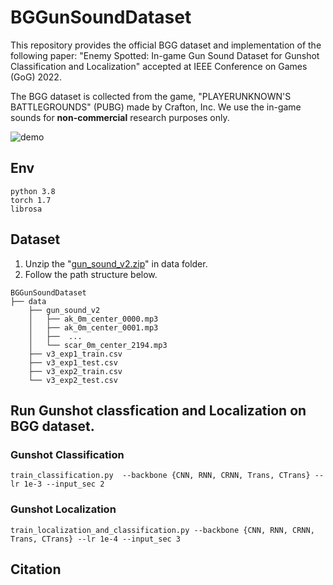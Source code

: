 # BGGunSoundDataset
This repository provides the official BGG dataset and implementation of the following paper: 
"Enemy Spotted: In-game Gun Sound Dataset for Gunshot Classification and Localization" accepted at IEEE Conference on Games (GoG) 2022.

The BGG dataset is collected from the game, "PLAYERUNKNOWN'S BATTLEGROUNDS" (PUBG) made by Crafton, Inc. We use the in-game sounds for **non-commercial** research purposes only. 

![demo](https://user-images.githubusercontent.com/26558158/183609029-9fa05f22-4adb-4c67-993b-60fd1c4c1029.jpg)

## Env
```
python 3.8
torch 1.7
librosa
```

## Dataset
1. Unzip the "[gun_sound_v2.zip](https://drive.google.com/file/d/1TIEgt1KEJtcK5zDhnuHvtK1nisv-C1fj/view?usp=sharing)" in data folder.
2. Follow the path structure below.
```
BGGunSoundDataset
├── data
    ├── gun_sound_v2
    │   ├── ak_0m_center_0000.mp3
    │   ├── ak_0m_center_0001.mp3
    │   ├──  ...
    │   └── scar_0m_center_2194.mp3
    ├── v3_exp1_train.csv
    ├── v3_exp1_test.csv
    ├── v3_exp2_train.csv
    └── v3_exp2_test.csv
```

## Run Gunshot classfication and Localization on BGG dataset.

### Gunshot Classification
```
train_classification.py  --backbone {CNN, RNN, CRNN, Trans, CTrans} --lr 1e-3 --input_sec 2
```
### Gunshot Localization
```
train_localization_and_classification.py --backbone {CNN, RNN, CRNN, Trans, CTrans} --lr 1e-4 --input_sec 3
```

## Citation
```

```
